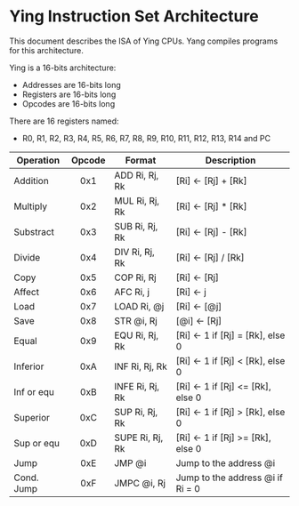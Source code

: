 Ying Instruction Set Architecture
=================================

This document describes the ISA of Ying CPUs. Yang compiles programs for this
architecture.

Ying is a 16-bits architecture:
- Addresses are 16-bits long
- Registers are 16-bits long
- Opcodes   are 16-bits long

There are 16 registers named:
- R0, R1, R2, R3, R4, R5, R6, R7, R8, R9, R10, R11, R12, R13, R14 and PC

| Operation  | Opcode | Format          | Description                            |
|------------|:------:|-----------------|----------------------------------------|
| Addition   | 0x1    | ADD  Ri, Rj, Rk | [Ri] <- [Rj] + [Rk]                    |
| Multiply   | 0x2    | MUL  Ri, Rj, Rk | [Ri] <- [Rj] * [Rk]                    |
| Substract  | 0x3    | SUB  Ri, Rj, Rk | [Ri] <- [Rj] - [Rk]                    |
| Divide     | 0x4    | DIV  Ri, Rj, Rk | [Ri] <- [Rj] / [Rk]                    |
| Copy       | 0x5    | COP  Ri, Rj     | [Ri] <- [Rj]                           |
| Affect     | 0x6    | AFC  Ri, j      | [Ri] <- j                              |
| Load       | 0x7    | LOAD Ri, @j     | [Ri] <- [@j]                           |
| Save       | 0x8    | STR  @i, Rj     | [@i] <- [Rj]                           |
| Equal      | 0x9    | EQU  Ri, Rj, Rk | [Ri] <- 1 if [Rj] =  [Rk], else 0      |
| Inferior   | 0xA    | INF  Ri, Rj, Rk | [Ri] <- 1 if [Rj] <  [Rk], else 0      |
| Inf or equ | 0xB    | INFE Ri, Rj, Rk | [Ri] <- 1 if [Rj] <= [Rk], else 0      |
| Superior   | 0xC    | SUP  Ri, Rj, Rk | [Ri] <- 1 if [Rj] >  [Rk], else 0      |
| Sup or equ | 0xD    | SUPE Ri, Rj, Rk | [Ri] <- 1 if [Rj] >= [Rk], else 0      |
| Jump       | 0xE    | JMP  @i         | Jump to the address @i                 |
| Cond. Jump | 0xF    | JMPC @i, Rj     | Jump to the address @i if Ri = 0       |
